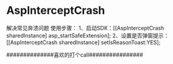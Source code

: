 # AspInterceptCrash
解决常见奔溃问题
使用步骤：
1、启动SDK：[[AspInterceptCrash sharedInstance] asp_startSafeExtension];
2、设置是否弹窗提示：[[AspInterceptCrash sharedInstance] setIsReasonToast:YES];


##############喜欢的打个call################
